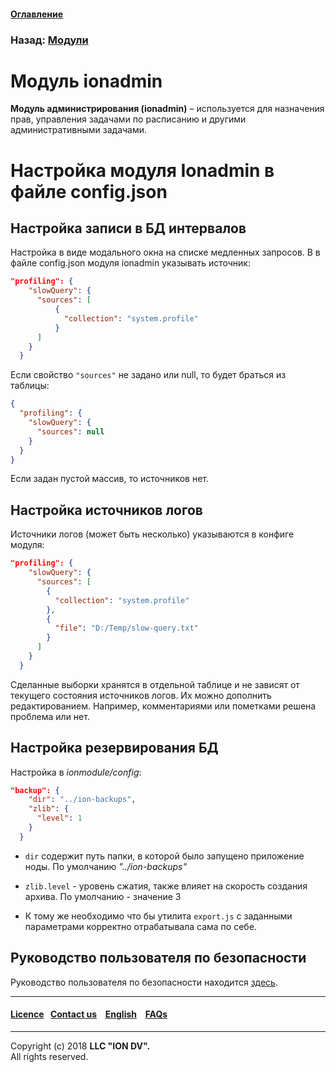 #### [Оглавление](/docs/ru/index.md)

### Назад: [Модули](/docs/ru/3_modules_description/modules.md)

# Модуль ionadmin

**Модуль администрирования (ionadmin)** – используется для назначения прав, управления задачами по расписанию и другими административными задачами.

# Настройка модуля Ionadmin в файле config.json 

## Настройка записи в БД интервалов

Настройка в виде модального окна на списке медленных запросов.
В в файле config.json модуля ionadmin указывать источник:

```json
"profiling": {
    "slowQuery": {
      "sources": [
          {
            "collection": "system.profile"
          }
      ]
    }
  }
```

Если свойство `"sources"` не задано или null, то будет браться из таблицы:

```json
{ 
  "profiling": {
    "slowQuery": {
      "sources": null
    }
  }
}
```

Если задан пустой массив, то источников нет.

## Настройка источников логов

Источники логов (может быть несколько) указываются в конфиге модуля:

```json
"profiling": {
    "slowQuery": {
      "sources": [
        {
          "collection": "system.profile"
        },
        {
          "file": "D:/Temp/slow-query.txt"
        }
      ]
    }
  }
```
Сделанные выборки хранятся в отдельной таблице и не зависят от текущего состояния источников логов. Их можно дополнить редактированием. Например, комментариями или пометками решена проблема или нет.

## Настройка резервирования БД

Настройка в *ionmodule/config*:
```json
"backup": {
    "dir": "../ion-backups",
    "zlib": {
      "level": 1
    }
  }
```
* `dir` содержит путь папки, в которой было запущено приложение ноды. По умолчанию *"../ion-backups"*

* `zlib.level` - уровень сжатия, также влияет на скорость создания архива. По умолчанию - значение 3

* К тому же необходимо что бы утилита `export.js` с заданными параметрами корректно отрабатывала сама по себе.

## Руководство пользователя по безопасности

Руководство пользователя по безопасности находится [здесь](/docs/ru/3_modules_description/admin_security.md).

--------------------------------------------------------------------------  


 #### [Licence](/LICENSE)&ensp;  [Contact us](https://iondv.ru/index.html) &ensp;  [English](/docs/en/3_modules_description/admin.md) &ensp; [FAQs](/faqs.md)  <div><img src="https://mc.iondv.com/watch/local/docs/framework" style="position:absolute; left:-9999px;" height=1 width=1 alt="iondv metrics"></div>         



--------------------------------------------------------------------------  

Copyright (c) 2018 **LLC "ION DV".**   
All rights reserved. 

